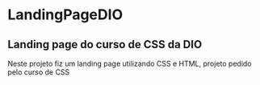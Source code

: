 # LandingPageDIO

## Landing page do curso de CSS da DIO 
Neste projeto fiz um landing page utilizando CSS e HTML, projeto pedido pelo curso de CSS 
